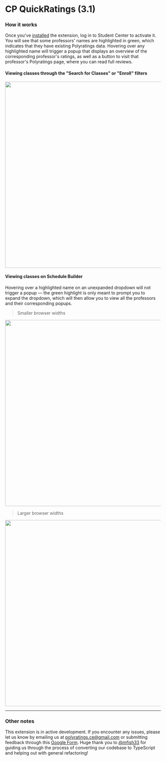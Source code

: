 # CP QuickRatings (3.1)

### How it works

Once you've [installed](https://chrome.google.com/webstore/detail/Polyratings/pliinobghndmnnjenolmokefjacnmdpo?hl=en&authuser=1) the extension, log in to Student Center to activate it. You will see that some professors' names are highlighted in green, which indicates that they have existing Polyratings data. Hovering over any highlighted name will trigger a popup that displays an overview of the corresponding professor's ratings, as well as a button to visit that professor's Polyratings page, where you can read full reviews.

#### Viewing classes through the "Search for Classes" or "Enroll" filters

<img src="https://github.com/adellevo/polyratings/blob/main/images/sc.png" width="600">

#### Viewing classes on Schedule Builder
Hovering over a highlighted name on an unexpanded dropdown will not trigger a popup — the green highlight is only meant to prompt you to expand the dropdown, which will then allow you to view all the professors and their corresponding popups.

> Smaller browser widths
<img src="https://github.com/adellevo/polyratings/blob/main/images/sbw-sb.png" width="600">

> Larger browser widths 
<img src="https://github.com/adellevo/polyratings/blob/main/images/lbw-sb.png" width="600">

---

### Other notes

This extension is in active development. If you encounter any issues, please let us know by emailing us at polyratings.ce@gmail.com or submitting feedback through this [Google Form](https://forms.gle/BE3mTCXdY2LNYvLB6). Huge thank you to [@mfish33](https://github.com/mfish33) for guiding us through the process of converting our codebase to TypeScript and helping out with general refactoring!
